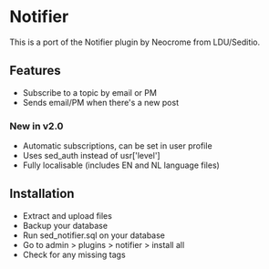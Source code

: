 # Notifier

This is a port of the Notifier plugin by Neocrome from LDU/Seditio.

## Features

* Subscribe to a topic by email or PM
* Sends email/PM when there's a new post

### New in v2.0

* Automatic subscriptions, can be set in user profile
* Uses sed_auth instead of usr['level']
* Fully localisable (includes EN and NL language files)

## Installation

* Extract and upload files
* Backup your database
* Run sed_notifier.sql on your database
* Go to admin > plugins > notifier > install all
* Check for any missing tags